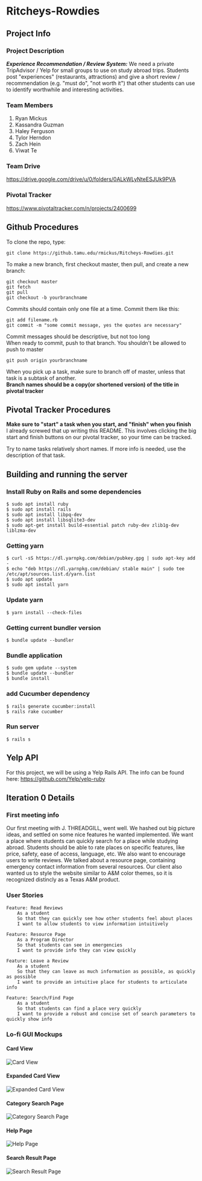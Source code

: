 # Ritcheys-Rowdies
## Project Info
### Project Description
***Experience Recommendation / Review System:*** We need a private TripAdvisor / Yelp for small groups to use on study abroad trips. Students post "experiences" (restaurants, attractions) and give a short review / recommendation (e.g. "must do", "not worth it") that other students can use to identify worthwhile and interesting activities.
### Team Members
1. Ryan Mickus
2. Kassandra Guzman
3. Haley Ferguson
4. Tylor Herndon
5. Zach Hein
6. Viwat Te

### Team Drive
https://drive.google.com/drive/u/0/folders/0ALkWLyNteESJUk9PVA

### Pivotal Tracker
https://www.pivotaltracker.com/n/projects/2400699

## Github Procedures
To clone the repo, type: 
```
git clone https://github.tamu.edu/rmickus/Ritcheys-Rowdies.git
```
To make a new branch, first checkout master, then pull, and create a new branch:
```
git checkout master
git fetch
git pull
git checkout -b yourbranchname
```
Commits should contain only one file at a time. Commit them like this:
```
git add filename.rb
git commit -m "some commit message, yes the quotes are necessary"
```
Commit messages should be descriptive, but not too long  
When ready to commit, push to that branch. You shouldn't be allowed to push to master
```
git push origin yourbranchname
```
When you pick up a task, make sure to branch off of master, unless that task is a subtask of another.  
**Branch names should be a copy(or shortened version) of the title in pivotal tracker**

## Pivotal Tracker Procedures
**Make sure to "start" a task when you start, and "finish" when you finish**  
I already screwed that up writing this README. This involves clicking the big start and finish buttons on our pivotal tracker, so your time can be tracked.  

Try to name tasks relatively short names. If more info is needed, use the description of that task.

## Building and running the server
### Install Ruby on Rails and some dependencies
```
$ sudo apt install ruby
$ sudo apt install rails
$ sudo apt install libpq-dev
$ sudo apt install libsqlite3-dev
$ sudo apt-get install build-essential patch ruby-dev zlib1g-dev liblzma-dev
```
### Getting yarn
```
$ curl -sS https://dl.yarnpkg.com/debian/pubkey.gpg | sudo apt-key add -
$ echo "deb https://dl.yarnpkg.com/debian/ stable main" | sudo tee /etc/apt/sources.list.d/yarn.list
$ sudo apt update
$ sudo apt install yarn
```
### Update yarn
```
$ yarn install --check-files
```
### Getting current bundler version
```
$ bundle update --bundler
```
### Bundle application
```
$ sudo gem update --system
$ bundle update --bundler
$ bundle install
```
### add Cucumber dependency
```
$ rails generate cucumber:install
$ rails rake cucumber
```
### Run server
```
$ rails s
```


## Yelp API
For this project, we will be using a Yelp Rails API. The info can be found here: https://github.com/Yelp/yelp-ruby

## Iteration 0 Details
### First meeting info
Our first meeting with J. THREADGILL, went well. We hashed out big picture ideas, and settled on some nice features he wanted implemented. We want a place where students can quickly search for a place while studying abroad. Students should be able to rate places on specific features, like price, safety, ease of access, language, etc. We also want to encourage users to write reviews. We talked about a resource page, containing emergency contact information from several resources. Our client also wanted us to style the website similar to A&M color themes, so it is recognized distincly as a Texas A&M product.
### User Stories
```
Feature: Read Reviews
    As a student
    So that they can quickly see how other students feel about places
    I want to allow students to view information intuitively
```
```
Feature: Resource Page
    As a Program Director
    So that students can see in emergencies
    I want to provide info they can view quickly
```
```
Feature: Leave a Review
    As a student
    So that they can leave as much information as possible, as quickly as possible
    I want to provide an intuitive place for students to articulate info
```
```
Feature: Search/Find Page
    As a student
    So that students can find a place very quickly
    I want to provide a robust and concise set of search parameters to quickly show info
```

### Lo-fi GUI Mockups

#### Card View

![Card View](./READMEimages/CardViewMockup.jpg)

#### Expanded Card View

![Expanded Card View](./READMEimages/ExpandedCardViewMockup.jpg)

#### Category Search Page

![Category Search Page](./READMEimages/CategorySearchPageMockup.jpg)

#### Help Page

![Help Page](./READMEimages/HelpPageMockup.jpg)

#### Search Result Page

![Search Result Page](./READMEimages/SearchResultPageMockup.jpg)

